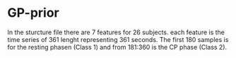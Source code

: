 # GP-prior
In the sturcture file there are 7 features for 26 subjects. each feature is the time series of 361 lenght representing 361 seconds.
The first 180 samples is for the resting phasen (Class 1) and from 181:360 is the CP phase (Class 2). 
